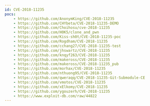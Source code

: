 ```yaml
---
id: CVE-2018-11235
pocs:
    - https://github.com/AnonymKing/CVE-2018-11235
    - https://github.com/CHYbeta/CVE-2018-11235-DEMO
    - https://github.com/Choihosu/cve-2018-11235
    - https://github.com/H0K5/clone_and_pwn
    - https://github.com/Kiss-sh0t/CVE-2018-11235-poc
    - https://github.com/Rogdham/CVE-2018-11235
    - https://github.com/cchang27/CVE-2018-11235-test
    - https://github.com/jhswartz/CVE-2018-11235
    - https://github.com/knqyf263/CVE-2018-11235
    - https://github.com/makeross/CVE-2018-11235
    - https://github.com/makeross/CVE-2018-11235_pub
    - https://github.com/morhax/CVE-2018-11235
    - https://github.com/nthuong95/CVE-2018-11235
    - https://github.com/qweraqq/CVE-2018-11235-Git-Submodule-CE
    - https://github.com/vmotos/CVE-2018-11235
    - https://github.com/xElkomy/CVE-2018-11235
    - https://github.com/ygouzerh/CVE-2018-11235
    - https://www.exploit-db.com/raw/44822
---
```

